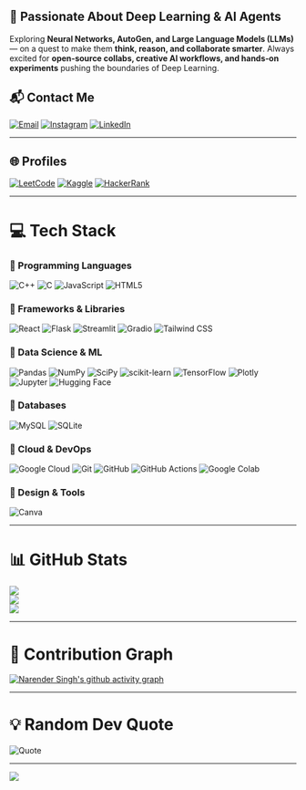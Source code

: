 ## 🚀  Passionate About Deep Learning & AI Agents  
Exploring **Neural Networks, AutoGen, and Large Language Models (LLMs)** — on a quest to make them **think, reason, and collaborate smarter**.   Always excited for **open‑source collabs, creative AI workflows, and hands‑on experiments** pushing the boundaries of Deep Learning.

## 📬 Contact Me  
[![Email](https://img.shields.io/badge/Email-D14836?logo=gmail&logoColor=white)](mailto:singh14032004@gmail.com)
[![Instagram](https://img.shields.io/badge/Instagram-E4405F?logo=instagram&logoColor=white)](https://www.instagram.com/n.s.9000/)
[![LinkedIn](https://img.shields.io/badge/LinkedIn-%230077B5.svg?logo=linkedin&logoColor=white)](https://www.linkedin.com/feed/)  

---

## 🌐 Profiles  
[![LeetCode](https://img.shields.io/badge/LeetCode-FFA116?logo=leetcode&logoColor=black)](https://leetcode.com/u/naren0007/) 
[![Kaggle](https://img.shields.io/badge/Kaggle-20BEFF?logo=kaggle&logoColor=white)](https://www.kaggle.com/narendersingh007) 
[![HackerRank](https://img.shields.io/badge/HackerRank-2EC866?logo=hackerrank&logoColor=white)](https://www.hackerrank.com/profile/singh14032004)  

---

# 💻 Tech Stack  

### 🔹 Programming Languages  
![C++](https://img.shields.io/badge/c++-%2300599C.svg?style=for-the-badge&logo=c%2B%2B&logoColor=white) 
![C](https://img.shields.io/badge/c-%2300599C.svg?style=for-the-badge&logo=c&logoColor=white) 
![JavaScript](https://img.shields.io/badge/javascript-%23323330.svg?style=for-the-badge&logo=javascript&logoColor=%23F7DF1E) 
![HTML5](https://img.shields.io/badge/html5-%23E34F26.svg?style=for-the-badge&logo=html5&logoColor=white)  

### 🔹 Frameworks & Libraries  
![React](https://img.shields.io/badge/react-%2320232a.svg?style=for-the-badge&logo=react&logoColor=%2361DAFB)
![Flask](https://img.shields.io/badge/flask-%23000.svg?style=for-the-badge&logo=flask&logoColor=white)
![Streamlit](https://img.shields.io/badge/Streamlit-%23FE4B4B.svg?style=for-the-badge&logo=streamlit&logoColor=white)
![Gradio](https://img.shields.io/badge/Gradio-%23FF6F20.svg?style=for-the-badge&logo=gradio&logoColor=white)
![Tailwind CSS](https://img.shields.io/badge/tailwindcss-%2338B2AC.svg?style=for-the-badge&logo=tailwind-css&logoColor=white)  

### 🔹 Data Science & ML  
![Pandas](https://img.shields.io/badge/pandas-%23150458.svg?style=for-the-badge&logo=pandas&logoColor=white) 
![NumPy](https://img.shields.io/badge/numpy-%23013243.svg?style=for-the-badge&logo=numpy&logoColor=white) 
![SciPy](https://img.shields.io/badge/SciPy-%230C55A5.svg?style=for-the-badge&logo=scipy&logoColor=white) 
![scikit-learn](https://img.shields.io/badge/scikit--learn-%23F7931E.svg?style=for-the-badge&logo=scikit-learn&logoColor=white) 
![TensorFlow](https://img.shields.io/badge/TensorFlow-%23FF6F00.svg?style=for-the-badge&logo=TensorFlow&logoColor=white) 
![Plotly](https://img.shields.io/badge/Plotly-%233F4F75.svg?style=for-the-badge&logo=plotly&logoColor=white) 
![Jupyter](https://img.shields.io/badge/Jupyter-%23F37626.svg?style=for-the-badge&logo=jupyter&logoColor=white) 
![Hugging Face](https://img.shields.io/badge/HuggingFace-%23FFD21E.svg?style=for-the-badge&logo=huggingface&logoColor=black)  

### 🔹 Databases  
![MySQL](https://img.shields.io/badge/mysql-4479A1.svg?style=for-the-badge&logo=mysql&logoColor=white) 
![SQLite](https://img.shields.io/badge/sqlite-%2307405e.svg?style=for-the-badge&logo=sqlite&logoColor=white)  

### 🔹 Cloud & DevOps  
![Google Cloud](https://img.shields.io/badge/GoogleCloud-%234285F4.svg?style=for-the-badge&logo=google-cloud&logoColor=white) 
![Git](https://img.shields.io/badge/git-%23F05033.svg?style=for-the-badge&logo=git&logoColor=white) 
![GitHub](https://img.shields.io/badge/github-%23121011.svg?style=for-the-badge&logo=github&logoColor=white) 
![GitHub Actions](https://img.shields.io/badge/github%20actions-%232671E5.svg?style=for-the-badge&logo=githubactions&logoColor=white) 
![Google Colab](https://img.shields.io/badge/GoogleColab-%23F9AB00.svg?style=for-the-badge&logo=googlecolab&logoColor=white)  

### 🔹 Design & Tools  
![Canva](https://img.shields.io/badge/Canva-%2300C4CC.svg?style=for-the-badge&logo=Canva&logoColor=white)  

---

# 📊 GitHub Stats  

![](https://github-readme-stats.vercel.app/api?username=Narendersingh007&theme=gotham&hide_border=false&include_all_commits=true&count_private=true)  
![](https://nirzak-streak-stats.vercel.app/?user=Narendersingh007&theme=gotham&hide_border=false)  
![](https://github-readme-stats.vercel.app/api/top-langs/?username=Narendersingh007&theme=gotham&hide_border=false&include_all_commits=true&count_private=true&layout=compact)  

---

# 🌌 Contribution Graph  
[![Narender Singh's github activity graph](https://github-readme-activity-graph.vercel.app/graph?username=Narendersingh007&bg_color=000000&color=aaaaaa&line=666666&point=ffffff&area=true&hide_border=true)](https://github.com/ashutosh00710/github-readme-activity-graph)

---

# 💡 Random Dev Quote  

![Quote](https://quotes-github-readme.vercel.app/api?type=horizontal&theme=dark)  

---

[![](https://visitcount.itsvg.in/api?id=Narendersingh007&icon=0&color=0)](https://visitcount.itsvg.in)
